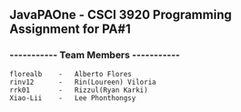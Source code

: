 ## JavaPAOne - CSCI 3920 Programming Assignment for PA#1

### ----------- Team Members -----------

    florealb    -   Alberto Flores
    rinv12      -   Rin(Loureen) Viloria 
    rrk01       -   Rizzul(Ryan Karki)
    Xiao-Lii    -   Lee Phonthongsy
